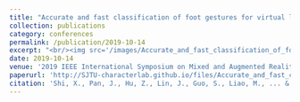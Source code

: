 ```yaml
---
title: "Accurate and fast classification of foot gestures for virtual locomotion"
collection: publications
category: conferences
permalink: /publication/2019-10-14
excerpt: "<br/><img src='/images/Accurate_and_fast_classification_of_foot_gestures_for_virtual_locomotion.png'>"
date: 2019-10-14
venue: '2019 IEEE International Symposium on Mixed and Augmented Reality (ISMAR)'
paperurl: 'http://SJTU-characterlab.github.io/files/Accurate_and_fast_classification_of_foot_gestures_for_virtual_locomotion.pdf'
citation: 'Shi, X., Pan, J., Hu, Z., Lin, J., Guo, S., Liao, M., ... & Liu, L. (2019, October). Accurate and fast classification of foot gestures for virtual locomotion. In 2019 IEEE International Symposium on Mixed and Augmented Reality (ISMAR) (pp. 178-189). IEEE.'
---
```

